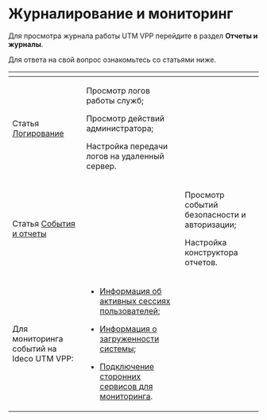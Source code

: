 # Журналирование и мониторинг

Для просмотра журнала работы UTM VPP перейдите в раздел **Отчеты и журналы**.

Для ответа на свой вопрос ознакомьтесь со статьями ниже.

<table data-view="cards"><thead><tr><th></th><th></th><th></th></tr></thead><tbody><tr><td>Статья <a href="log.md">Логирование</a></td><td><p></p><p>Просмотр логов работы служб;</p><p>Просмотр действий администратора;</p><p>Настройка передачи логов на удаленный сервер.</p></td><td></td></tr><tr><td>Статья <a href="events-reports.md">События и отчеты</a></td><td></td><td><p>Просмотр событий безопасности и авторизации;</p><p>Настройка конструктора отчетов.</p></td></tr><tr><td>Для мониторинга событий на Ideco UTM VPP:</td><td><ul><li><a href="authorization-info.md">Информация об активных сессиях пользователей</a>;</li></ul><ul><li><a href="workload-schedule.md">Информация о загруженности системы</a>;</li></ul><ul><li><a href="connection-external-services.md">Подключение сторонних сервисов для мониторинга</a>.</li></ul></td><td></td></tr></tbody></table>
